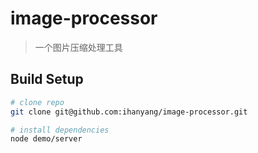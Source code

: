# image-processor

> 一个图片压缩处理工具

## Build Setup

``` bash
# clone repo
git clone git@github.com:ihanyang/image-processor.git

# install dependencies
node demo/server
```